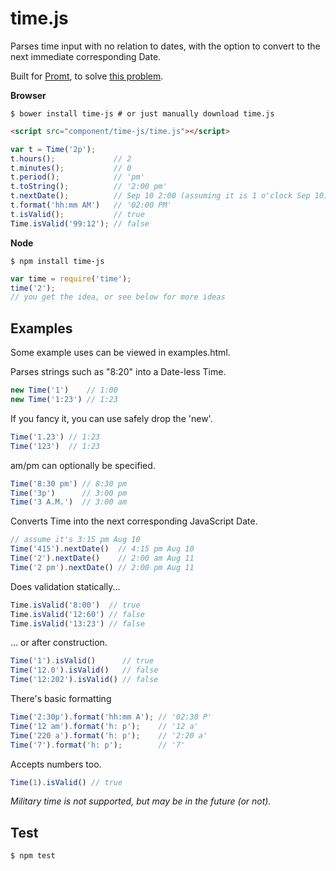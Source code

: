 time.js
=======

Parses time input with no relation to dates,
with the option to convert to the next immediate corresponding Date.

Built for [Promt](http://promtapp.com), to solve [this problem](http://stackoverflow.com/q/141348/962091).

**Browser**
 
```
$ bower install time-js # or just manually download time.js
```
```html
<script src="component/time-js/time.js"></script>
```
```js
var t = Time('2p');
t.hours();             // 2
t.minutes();           // 0
t.period();            // 'pm'
t.toString();          // '2:00 pm'
t.nextDate();          // Sep 10 2:00 (assuming it is 1 o'clock Sep 10)
t.format('hh:mm AM')   // '02:00 PM'
t.isValid();           // true
Time.isValid('99:12'); // false
```

**Node**

```
$ npm install time-js
```
```js
var time = require('time');
time('2');
// you get the idea, or see below for more ideas
```

Examples
--------
Some example uses can be viewed in examples.html.

Parses strings such as "8:20" into a Date-less Time.

```js
new Time('1')    // 1:00
new Time('1:23') // 1:23
```

If you fancy it, you can use safely drop the 'new'.

```js
Time('1.23') // 1:23
Time('123')  // 1:23
```

am/pm can optionally be specified.

```js
Time('8:30 pm') // 8:30 pm
Time('3p')      // 3:00 pm
Time('3 A.M.')  // 3:00 am
```

Converts Time into the next corresponding JavaScript Date.

```js
// assume it's 3:15 pm Aug 10
Time('415').nextDate()  // 4:15 pm Aug 10
Time('2').nextDate()    // 2:00 am Aug 11
Time('2 pm').nextDate() // 2:00 pm Aug 11
```

Does validation statically...

```js
Time.isValid('8:00')  // true
Time.isValid('12:60') // false
Time.isValid('13:23') // false
```

... or after construction.

```js
Time('1').isValid()      // true
Time('12.0').isValid()   // false
Time('12:202').isValid() // false
```

There's basic formatting

```js
Time('2:30p').format('hh:mm A'); // '02:30 P'
Time('12 am').format('h: p');    // '12 a'
Time('220 a').format('h: p');    // '2:20 a'
Time('7').format('h: p');        // '7'
```

Accepts numbers too.

```js
Time(1).isValid() // true
```

*Military time is not supported, but may be in the future (or not).*

Test
----

```
$ npm test
```

